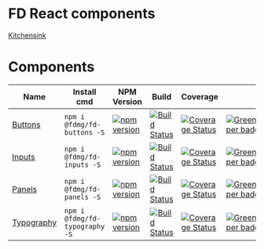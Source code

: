 # FD React components
[Kitchensink](http://static.fd.nl/style-guide/index.html#__all_tab)

# Components
| Name                                                                  | Install cmd                      | NPM Version                                                                                                                | Build                                                                                                                                                             | Coverage                                                                                                                                                                                              |                                                                                                                           |
| --------------------------------------------------------------------- | -------------------------------- | -------------------------------------------------------------------------------------------------------------------------- | ----------------------------------------------------------------------------------------------------------------------------------------------------------------- | ----------------------------------------------------------------------------------------------------------------------------------------------------------------------------------------------------- | ------------------------------------------------------------------------------------------------------------------------- |
| [Buttons](https://github.com/FDMediagroep/fd-ts-react-buttons)        | `npm i @fdmg/fd-buttons -S`      | [![npm version](https://badge.fury.io/js/%40fdmg%2Ffd-buttons.svg)](https://badge.fury.io/js/%40fdmg%2Ffd-buttons)         | [![Build Status](https://travis-ci.org/FDMediagroep/fdmg-ts-react-h2.svg?branch=master)](https://travis-ci.org/FDMediagroep/fdmg-ts-react-h2)                     | [![Coverage Status](https://coveralls.io/repos/github/FDMediagroep/fd-ts-react-buttons/badge.svg?branch=master)](https://coveralls.io/github/FDMediagroep/fd-ts-react-buttons?branch=master)          | [![Greenkeeper badge](https://badges.greenkeeper.io/FDMediagroep/fd-ts-react-buttons.svg)](https://greenkeeper.io/)       |
| [Inputs](https://github.com/FDMediagroep/fd-ts-react-inputs)          | `npm i @fdmg/fd-inputs -S`       | [![npm version](https://badge.fury.io/js/%40fdmg%2Ffd-inputs.svg)](https://badge.fury.io/js/%40fdmg%2Ffd-inputs)           | [![Build Status](https://travis-ci.org/FDMediagroep/fdmg-ts-react-h1.svg?branch=master)](https://travis-ci.org/FDMediagroep/fdmg-ts-react-h1)                     | [![Coverage Status](https://coveralls.io/repos/github/FDMediagroep/fd-ts-react-inputs/badge.svg?branch=master)](https://coveralls.io/github/FDMediagroep/fd-ts-react-inputs?branch=master)            | [![Greenkeeper badge](https://badges.greenkeeper.io/FDMediagroep/fd-ts-react-inputs.svg)](https://greenkeeper.io/)        |
| [Panels](https://github.com/FDMediagroep/fd-ts-react-panels)          | `npm i @fdmg/fd-panels -S`       | [![npm version](https://badge.fury.io/js/%40fdmg%2Ffd-panels.svg)](https://badge.fury.io/js/%40fdmg%2Ffd-panels)           | [![Build Status](https://travis-ci.org/FDMediagroep/fdmg-ts-react-anchor.svg?branch=master)](https://travis-ci.org/FDMediagroep/fdmg-ts-react-anchor)             | [![Coverage Status](https://coveralls.io/repos/github/FDMediagroep/fd-ts-react-panels/badge.svg?branch=master)](https://coveralls.io/github/FDMediagroep/fd-ts-react-panels?branch=master)            | [![Greenkeeper badge](https://badges.greenkeeper.io/FDMediagroep/fd-ts-react-panels.svg)](https://greenkeeper.io/)        |
| [Typography](https://github.com/FDMediagroep/fd-ts-react-typography)  | `npm i @fdmg/fd-typography -S`   | [![npm version](https://badge.fury.io/js/%40fdmg%2Ffd-typography.svg)](https://badge.fury.io/js/%40fdmg%2Ffd-typography)   | [![Build Status](https://travis-ci.org/FDMediagroep/fdmg-ts-react-h2.svg?branch=master)](https://travis-ci.org/FDMediagroep/fdmg-ts-react-h2)                     | [![Coverage Status](https://coveralls.io/repos/github/FDMediagroep/fd-ts-react-typography/badge.svg?branch=master)](https://coveralls.io/github/FDMediagroep/fd-ts-react-typography?branch=master)    | [![Greenkeeper badge](https://badges.greenkeeper.io/FDMediagroep/fd-ts-react-typography.svg)](https://greenkeeper.io/)    |
